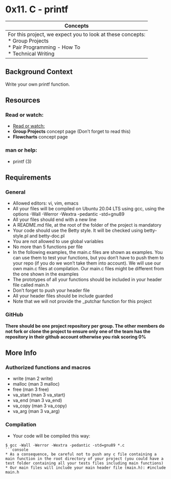 # 0x11. C - printf

|  **Concepts**|
|--------|
|For this project, we expect you to look at these concepts:<br> * Group Projects <br> * Pair Programming - How To <br> * Technical Writing|
## Background Context
Write your own printf function.
## Resources
### Read or watch:
* [Read or watch:](https://www.academia.edu/10297206/Secrets_of_printf_)
* **Group Projects** concept page (Don’t forget to read this)
* **Flowcharts** concept page
### man or help:
* printf (3)
## Requirements
### General
* Allowed editors: vi, vim, emacs
* All your files will be compiled on Ubuntu 20.04 LTS using gcc, using the options -Wall -Werror -Wextra -pedantic -std=gnu89
* All your files should end with a new line
* A README.md file, at the root of the folder of the project is mandatory
* Your code should use the Betty style. It will be checked using betty-style.pl and betty-doc.pl 
* You are not allowed to use global variables
* No more than 5 functions per file
* In the following examples, the main.c files are shown as examples. You can use them to test your functions, but you don’t have to push them to your repo (if you do we won’t take them into account). We will use our own main.c files at compilation. Our main.c files might be different from the one shown in the examples
* The prototypes of all your functions should be included in your header file called main.h
* Don’t forget to push your header file
* All your header files should be include guarded
* Note that we will not provide the _putchar function for this project
### GitHub
**There should be one project repository per group. The other members do not fork or clone the project to ensure only one of the team has the repository in their github account otherwise you risk scoring 0%**
## More Info
### Authorized functions and macros
* write (man 2 write)
* malloc (man 3 malloc)
* free (man 3 free)
* va_start (man 3 va_start)
* va_end (man 3 va_end)
* va_copy (man 3 va_copy)
* va_arg (man 3 va_arg)
### Compilation
* Your code will be compiled this way:
```console
$ gcc -Wall -Werror -Wextra -pedantic -std=gnu89 *.c
```console
* As a consequence, be careful not to push any c file containing a main function in the root directory of your project (you could have a test folder containing all your tests files including main functions)
* Our main files will include your main header file (main.h): #include main.h 
